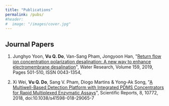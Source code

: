 ```yaml
---
title: "Publications"
permalink: /pubs/
#header:
#  image: "/images/cover.jpg"
---
```

## Journal Papers
1. Junghyo Yoon, **Vu Q. Do**, Van-Sang Pham, Jongyoon Han, "[Return flow ion concentration polarization desalination: A new way to enhance electromembrane desalination](https://www.sciencedirect.com/science/article/abs/pii/S0043135419304300)", Water Research, Volume 159, 2019, Pages 501-510, ISSN 0043-1354,


2. Xi Wei, **Vu Q. Do**, Sang V. Pham, Diogo Martins & Yong-Ak Song, "[A Multiwell-Based Detection Platform with Integrated PDMS Concentrators for Rapid Multiplexed Enzymatic Assays](https://www.nature.com/articles/s41598-018-29065-7)", Scientific Reports, 8, 10772, 2018, doi:10.1038/s41598-018-29065-7

